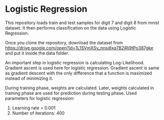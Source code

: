 # Logistic Regression
This repository loads train and test samples for digit 7 and digit 8 from mnist dataset. It then performs classification on the data using Logistic Regression.

Once you clone the repository, download the dataset from https://drive.google.com/open?id=1L1SVmXSy_nnsdlxq7B2jRj9tPo387gke and put it inside the data folder.

An important step in logistic regression is calculating Log-Likelihood. Gradient ascent is used here for logistic regression. Gradient ascent is same as gradient descent with the only difference that a function is maximized instead of minimizing it.

During training phase, weights are calculated. Later, weights calculated in training phase are used for prediction during testing phase. Used parameters for logistic regression:
1. Learning rate = 0.001
2. Number of iterations: 400
